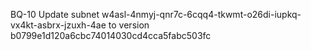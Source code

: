 BQ-10 Update subnet w4asl-4nmyj-qnr7c-6cqq4-tkwmt-o26di-iupkq-vx4kt-asbrx-jzuxh-4ae to version b0799e1d120a6cbc74014030cd4cca5fabc503fc
